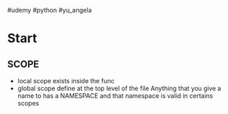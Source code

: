 #udemy #python #yu_angela


# Start



## SCOPE
- local scope exists inside the func
- global scope  define at the top level of the file
Anything that you give a name to has a NAMESPACE and that namespace is valid in certains scopes










